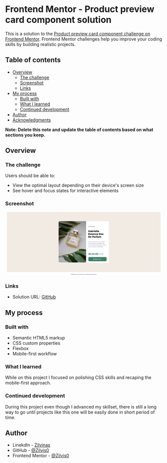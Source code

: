 # Frontend Mentor - Product preview card component solution

This is a solution to the [Product preview card component challenge on Frontend Mentor](https://www.frontendmentor.io/challenges/product-preview-card-component-GO7UmttRfa). Frontend Mentor challenges help you improve your coding skills by building realistic projects. 

## Table of contents

- [Overview](#overview)
  - [The challenge](#the-challenge)
  - [Screenshot](#screenshot)
  - [Links](#links)
- [My process](#my-process)
  - [Built with](#built-with)
  - [What I learned](#what-i-learned)
  - [Continued development](#continued-development)
- [Author](#author)
- [Acknowledgments](#acknowledgments)

**Note: Delete this note and update the table of contents based on what sections you keep.**

## Overview

### The challenge

Users should be able to:

- View the optimal layout depending on their device's screen size
- See hover and focus states for interactive elements

### Screenshot

![screenshot image](./images/Screenshot%202022-10-09%20at%2009-47-22%20Frontend%20Mentor%20Product%20preview%20card%20component.png)

### Links

- Solution URL: [GitHub](https://github.com/Zilvis0/Responsive_Single_Page/)

## My process

### Built with

- Semantic HTML5 markup
- CSS custom properties
- Flexbox
- Mobile-first workflow


### What I learned

While on this project I focused on polishing CSS skills and recaping the mobile-first approach.


### Continued development

During this project even though I advanced my skillset, there is still a long way to go until projects like this one will be easily done in short period of time.


## Author

- LinekdIn - [Zilvinas](https://www.linkedin.com/in/zilvinas-pusnys)
- GitHub - [@Zilvis0](https://github.com/Zilvis0)
- Frontend Mentor - [@Zilvis0](https://www.frontendmentor.io/profile/zilvis0)

